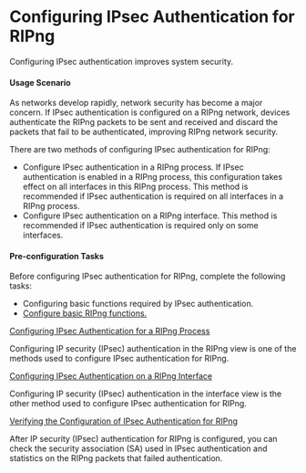Configuring IPsec Authentication for RIPng
==========================================

Configuring IPsec authentication improves system security.

#### Usage Scenario

As networks develop rapidly, network security has become a major concern. If IPsec authentication is configured on a RIPng network, devices authenticate the RIPng packets to be sent and received and discard the packets that fail to be authenticated, improving RIPng network security.

There are two methods of configuring IPsec authentication for RIPng:

* Configure IPsec authentication in a RIPng process. If IPsec authentication is enabled in a RIPng process, this configuration takes effect on all interfaces in this RIPng process. This method is recommended if IPsec authentication is required on all interfaces in a RIPng process.
* Configure IPsec authentication on a RIPng interface. This method is recommended if IPsec authentication is required only on some interfaces.


#### Pre-configuration Tasks

Before configuring IPsec authentication for RIPng, complete the following tasks:

* Configuring basic functions required by IPsec authentication.
* [Configure basic RIPng functions.](dc_vrp_ripng_cfg_0003.html)


[Configuring IPsec Authentication for a RIPng Process](../../../../software/nev8r10_vrpv8r16/user/vrp/dc_vrp_ripng_cfg_0031.html)

Configuring IP security (IPsec) authentication in the RIPng view is one of the methods used to configure IPsec authentication for RIPng.

[Configuring IPsec Authentication on a RIPng Interface](../../../../software/nev8r10_vrpv8r16/user/vrp/dc_vrp_ripng_cfg_0032.html)

Configuring IP security (IPsec) authentication in the interface view is the other method used to configure IPsec authentication for RIPng.

[Verifying the Configuration of IPsec Authentication for RIPng](../../../../software/nev8r10_vrpv8r16/user/vrp/dc_vrp_ripng_cfg_0033.html)

After IP security (IPsec) authentication for RIPng is configured, you can check the security association (SA) used in IPsec authentication and statistics on the RIPng packets that failed authentication.